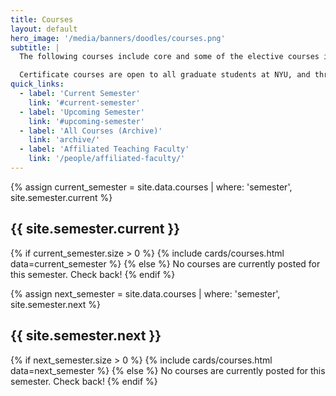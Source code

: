 ```yaml
---
title: Courses
layout: default
hero_image: '/media/banners/doodles/courses.png'
subtitle: |
  The following courses include core and some of the elective courses in the [Advanced Certificate in Digital Humanities](/curriculum/certificate/), offered through the Graduate School of Arts and Sciences.

  Certificate courses are open to all graduate students at NYU, and through the consortium to PhD candidates at other institutions.
quick_links:
  - label: 'Current Semester'
    link: '#current-semester'
  - label: 'Upcoming Semester'
    link: '#upcoming-semester'
  - label: 'All Courses (Archive)'
    link: 'archive/'
  - label: 'Affiliated Teaching Faculty'
    link: '/people/affiliated-faculty/'
---
```


{% assign current_semester =  site.data.courses | where: 'semester', site.semester.current %}
<h2 id="current-semester">{{ site.semester.current }}</h2>
{% if current_semester.size  > 0 %}
{% include cards/courses.html data=current_semester %}
{% else %}
No courses are currently posted for this semester. Check back!
{% endif %}

{% assign next_semester =  site.data.courses | where: 'semester', site.semester.next %}
<h2 id="upcoming-semester">{{ site.semester.next }}</h2>
{% if next_semester.size  > 0 %}
{% include cards/courses.html data=next_semester %}
{% else %}
No courses are currently posted for this semester. Check back!
{% endif %}
